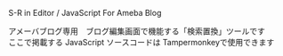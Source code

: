 S-R in Editor / JavaScript For Ameba Blog

アメーバブログ専用　ブログ編集画面で機能する「検索置換」ツールです</br>
ここで掲載する JavaScript ソースコードは Tampermonkeyで使用できます
